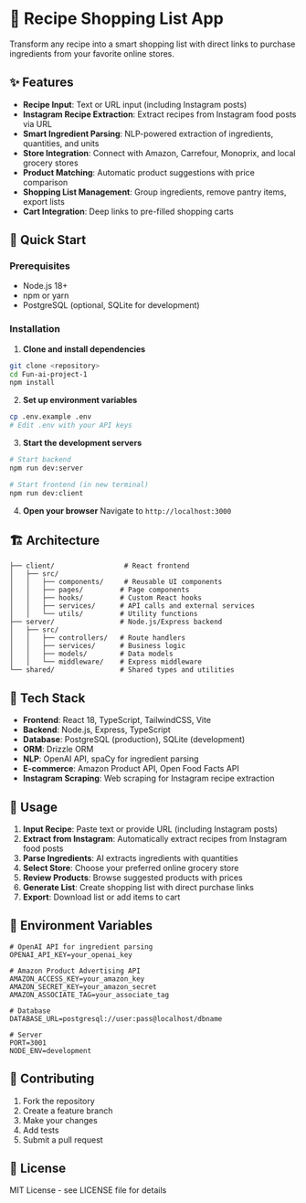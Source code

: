 # 🛒 Recipe Shopping List App

Transform any recipe into a smart shopping list with direct links to purchase ingredients from your favorite online stores.

## ✨ Features

- **Recipe Input**: Text or URL input (including Instagram posts)
- **Instagram Recipe Extraction**: Extract recipes from Instagram food posts via URL
- **Smart Ingredient Parsing**: NLP-powered extraction of ingredients, quantities, and units
- **Store Integration**: Connect with Amazon, Carrefour, Monoprix, and local grocery stores
- **Product Matching**: Automatic product suggestions with price comparison
- **Shopping List Management**: Group ingredients, remove pantry items, export lists
- **Cart Integration**: Deep links to pre-filled shopping carts

## 🚀 Quick Start

### Prerequisites
- Node.js 18+ 
- npm or yarn
- PostgreSQL (optional, SQLite for development)

### Installation

1. **Clone and install dependencies**
```bash
git clone <repository>
cd Fun-ai-project-1
npm install
```

2. **Set up environment variables**
```bash
cp .env.example .env
# Edit .env with your API keys
```

3. **Start the development servers**
```bash
# Start backend
npm run dev:server

# Start frontend (in new terminal)
npm run dev:client
```

4. **Open your browser**
Navigate to `http://localhost:3000`

## 🏗️ Architecture

```
├── client/                 # React frontend
│   ├── src/
│   │   ├── components/     # Reusable UI components
│   │   ├── pages/         # Page components
│   │   ├── hooks/         # Custom React hooks
│   │   ├── services/      # API calls and external services
│   │   └── utils/         # Utility functions
├── server/                # Node.js/Express backend
│   ├── src/
│   │   ├── controllers/   # Route handlers
│   │   ├── services/      # Business logic
│   │   ├── models/        # Data models
│   │   └── middleware/    # Express middleware
└── shared/                # Shared types and utilities
```

## 🔧 Tech Stack

- **Frontend**: React 18, TypeScript, TailwindCSS, Vite
- **Backend**: Node.js, Express, TypeScript
- **Database**: PostgreSQL (production), SQLite (development)
- **ORM**: Drizzle ORM
- **NLP**: OpenAI API, spaCy for ingredient parsing
- **E-commerce**: Amazon Product API, Open Food Facts API
- **Instagram Scraping**: Web scraping for Instagram recipe extraction

## 📱 Usage

1. **Input Recipe**: Paste text or provide URL (including Instagram posts)
2. **Extract from Instagram**: Automatically extract recipes from Instagram food posts
3. **Parse Ingredients**: AI extracts ingredients with quantities
4. **Select Store**: Choose your preferred online grocery store
5. **Review Products**: Browse suggested products with prices
6. **Generate List**: Create shopping list with direct purchase links
7. **Export**: Download list or add items to cart

## 🔐 Environment Variables

```env
# OpenAI API for ingredient parsing
OPENAI_API_KEY=your_openai_key

# Amazon Product Advertising API
AMAZON_ACCESS_KEY=your_amazon_key
AMAZON_SECRET_KEY=your_amazon_secret
AMAZON_ASSOCIATE_TAG=your_associate_tag

# Database
DATABASE_URL=postgresql://user:pass@localhost/dbname

# Server
PORT=3001
NODE_ENV=development
```

## 🤝 Contributing

1. Fork the repository
2. Create a feature branch
3. Make your changes
4. Add tests
5. Submit a pull request

## 📄 License

MIT License - see LICENSE file for details
